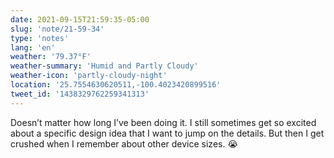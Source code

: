 ```yaml
---
date: 2021-09-15T21:59:35-05:00
slug: 'note/21-59-34'
type: 'notes'
lang: 'en'
weather: '79.37°F'
weather-summary: 'Humid and Partly Cloudy'
weather-icon: 'partly-cloudy-night'
location: '25.7554630620511,-100.4023420899516'
tweet_id: '1438329762259341313'
---
```

Doesn’t matter how long I’ve been doing it. I still sometimes get so excited about a specific design idea that I want to jump on the details. But then I get crushed when I remember about other device sizes. 😭